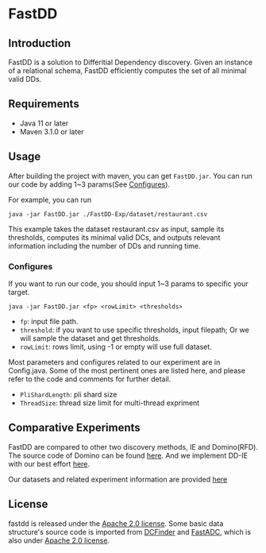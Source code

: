 # FastDD

## Introduction

FastDD is a solution to Differitial Dependency discovery. Given an instance of a relational schema, FastDD efficiently computes the set of all minimal valid DDs.

## Requirements

* Java 11 or later
* Maven 3.1.0 or later

## Usage

After building the project with maven, you can get `FastDD.jar`. You can run our code by adding 1~3 params(See [Configures](https://github.com/TristonK/FastDD#configures)). 

For example, you can run
```shell
java -jar FastDD.jar ./FastDD-Exp/dataset/restaurant.csv
```
This example takes the dataset restaurant.csv as input, sample its thresholds, computes its minimal valid DCs, and outputs relevant information including the number of DDs and running time.

### Configures

If you want to run our code, you should input 1~3 params to specific your target.
```shell
java -jar FastDD.jar <fp> <rowLimit> <thresholds>
```

- `fp`: input file path.
- `threshold`: if you want to use specific thresholds, input filepath; Or we will sample the dataset and get thresholds.
- `rowLimit`: rows limit, using -1 or empty will use full dataset.

Most parameters and configures related to our experiment are in Config.java. Some of the most pertinent ones are listed here, and please refer to the code and comments for further detail.

- `PliShardLength`: pli shard size
- `ThreadSize`: thread size limit for multi-thread expriment

## Comparative Experiments

FastDD are compared to other two discovery methods, IE and Domino(RFD). The source code of Domino can be found [here](https://dast-unisa.github.io/Domino-SW/). And we implement DD-IE with our best effort [here](https://github.com/TristonK/FastDD-Exp).

Our datasets and related experiment information are provided [here](https://github.com/TristonK/FastDD-Exp)

## License

fastdd is released under the [Apache 2.0 license](https://github.com/RangerShaw/FastADC/blob/master/LICENSE).
Some basic data structure's source code is imported from [DCFinder](https://github.com/HPI-Information-Systems/metanome-algorithms/tree/master/dcfinder) and [FastADC](https://github.com/RangerShaw/FastADC),
which is also under [Apache 2.0 license](https://github.com/HPI-Information-Systems/metanome-algorithms/blob/master/LICENSE).
